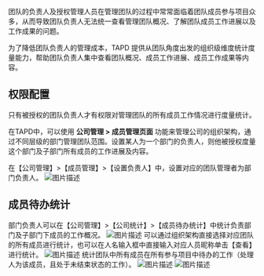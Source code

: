 团队的负责人及授权管理人员在管理团队的过程中常常面临着团队成员参与项目众多，从而导致团队负责人无法统一查看管理团队概况、了解团队成员工作进展以及工作成果的问题。

为了降低团队负责人的管理成本，TAPD 提供从团队角度出发的组织级维度统计度量能力，帮助团队负责人集中查看团队概况、成员工作进展、成员工作成果等内容。

 

## 权限配置

只有被授权的团队负责人才有权限对管理团队的所有成员工作情况进行度量统计。

在TAPD中，可以使用 **公司管理 > 成员管理页面** 功能来管理公司的组织架构，通过不同层级的部门管理团队范围。设置某人为一个部门的负责人，则他被授权度量这个部门及子部门所有成员的工作进展及内容。

在【公司管理】>【成员管理】>【设置负责人】中，设置对应的团队管理者为部门负责人。
![图片描述](https://www.tapd.cn/tfl/captures/2019-07/tapd_34048572_base64_1563863724_43.png)

 

## 成员待办统计

部门负责人可以在【公司管理】>【公司统计】>【成员待办统计】中统计负责部门及子部门下成员的工作概况。
![图片描述](https://www.tapd.cn/tfl/captures/2019-07/tapd_34048572_base64_1563863975_90.png)
可以通过组织架构直接选择对应团队的所有成员进行统计，也可以在人名输入框中直接输入对应人员昵称单击【查看】进行统计。
![图片描述](https://www.tapd.cn/tfl/captures/2019-07/tapd_34048572_base64_1564129544_36.png)
统计团队中所有成员在所有参与项目中待办的工作（处理人为该成员，且处于未结束状态的工作）。
![图片描述](https://www.tapd.cn/tfl/captures/2019-07/tapd_34048572_base64_1564129708_76.png)
![图片描述](https://www.tapd.cn/tfl/captures/2019-07/tapd_34048572_base64_1564129784_78.png)
